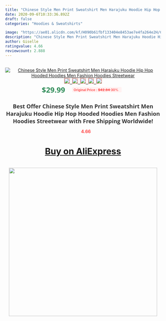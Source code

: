 ```yaml
---
title: "Chinese Style Men Print Sweatshirt Men Harajuku Hoodie Hip Hop Hooded Hoodies Men Fashion Hoodies Streetwear"
date: 2020-09-6T10:33:36.892Z
draft: false
categories: "Hoodies & Sweatshirts"

image: "https://ae01.alicdn.com/kf/H090b61fbf133404e8453ae7e4fa264e2H/Chinese-Style-Men-Print-Sweatshirt-Men-Harajuku-Hoodie-Hip-Hop-Hooded-Hoodies-Men-Fashion-Hoodies-Streetwear.jpg"
description: "Chinese Style Men Print Sweatshirt Men Harajuku Hoodie Hip Hop Hooded Hoodies Men Fashion Hoodies Streetwear"
author: Giselle
ratingvalue: 4.66
reviewcount: 2.888
---
```

<br>
<div style="text-align: center;">
<a href="https://s.click.aliexpress.com/e/_AlYYAp" target="_blank" rel="nofollow noopener noreferrer"><img alt="Chinese Style Men Print Sweatshirt Men Harajuku Hoodie Hip Hop Hooded Hoodies Men Fashion Hoodies Streetwear" class="magnifier-image" src="https://ae01.alicdn.com/kf/H090b61fbf133404e8453ae7e4fa264e2H/Chinese-Style-Men-Print-Sweatshirt-Men-Harajuku-Hoodie-Hip-Hop-Hooded-Hoodies-Men-Fashion-Hoodies-Streetwear.jpg_640x640.jpg">
<br>
<img style="border:1px solid salmon" src="https://ae01.alicdn.com/kf/H090b61fbf133404e8453ae7e4fa264e2H/Chinese-Style-Men-Print-Sweatshirt-Men-Harajuku-Hoodie-Hip-Hop-Hooded-Hoodies-Men-Fashion-Hoodies-Streetwear.jpg_120x120.jpg">&nbsp;&nbsp;<img style="border:1px solid salmon" src="https://ae01.alicdn.com/kf/H53c1a77a497e4f13a94fe6b16bea2722f/Chinese-Style-Men-Print-Sweatshirt-Men-Harajuku-Hoodie-Hip-Hop-Hooded-Hoodies-Men-Fashion-Hoodies-Streetwear.jpg_120x120.jpg">&nbsp;&nbsp;<img style="border:1px solid salmon" src="https://ae01.alicdn.com/kf/H168b149f99c941f2937ce37843558701T/Chinese-Style-Men-Print-Sweatshirt-Men-Harajuku-Hoodie-Hip-Hop-Hooded-Hoodies-Men-Fashion-Hoodies-Streetwear.jpg_120x120.jpg">&nbsp;&nbsp;<img style="border:1px solid salmon" src="https://ae01.alicdn.com/kf/H74e95458ac4a43e18f01c8c59d07cb1fI/Chinese-Style-Men-Print-Sweatshirt-Men-Harajuku-Hoodie-Hip-Hop-Hooded-Hoodies-Men-Fashion-Hoodies-Streetwear.jpg_120x120.jpg">&nbsp;&nbsp;<img style="border:1px solid salmon" src="https://ae01.alicdn.com/kf/Hdd2464e8bd34459c9ee2014ec7ae83d35/Chinese-Style-Men-Print-Sweatshirt-Men-Harajuku-Hoodie-Hip-Hop-Hooded-Hoodies-Men-Fashion-Hoodies-Streetwear.jpg_120x120.jpg"></a></div><br0>
<div style="text-align: center;"><span style="background-color: white; border: 0px; box-sizing: border-box; color: seagreen; display: inline-block; font-family: &quot;open sans&quot; , &quot;arial&quot; , &quot;helvetica&quot; , sans-serif , &quot;heiti&quot;; font-size: 24px; font-stretch: inherit; font-weight: 700; line-height: inherit; margin: 0px 10px 0px 0px; padding: 0px; vertical-align: middle;">$29.99 </span>
<span style="background: rgb(255 , 241 , 241); border-radius: 3px; border: 0px; box-sizing: border-box; color: #ff4747; display: inline-block; font-family: inherit; font-size: 12px; font-stretch: inherit; font-style: inherit; font-variant: inherit; font-weight: 600; line-height: inherit; margin: 0px; padding: 2px 5px; transform: scale(0.9); vertical-align: middle;">Original Price : <b style="text-decoration: line-through;">$42.84 </b> 30%&nbsp;&nbsp;</span></div>
<h1 style="color: #333333; display: inline-block; font-family: &quot;open sans&quot; , &quot;arial&quot; , &quot;helvetica&quot; , sans-serif , &quot;heiti&quot;; font-size: 18px; font-stretch: inherit; font-weight: 700; text-align: center;">Best Offer Chinese Style Men Print Sweatshirt Men Harajuku Hoodie Hip Hop Hooded Hoodies Men Fashion Hoodies Streetwear with Free Shipping Worldwide!</h1>
<div style="color: #ff4747; text-align: center;">
<img src="https://4.bp.blogspot.com/-M0ZcTcb-5uY/XleCXlxnR4I/AAAAAAAAAEc/OrjgMkXV1oMQFaCRZj5HQwOCBcu3w1FegCPcBGAYYCw/s1600/star.png" style="height: 15px;">&nbsp;<b>4.66</b></div>
<div class="button_cont" align="center"><a class="buynow_a" href="https://s.click.aliexpress.com/e/_AlYYAp" target="_blank" rel="nofollow noopener noreferrer"><H1>Buy on AliExpress</H1></a></div><br>
<div class="separator" style="clear: both; text-align: center;">
<img src="https://lh3.googleusercontent.com/-pTy5HemUv9M/XlePHvY0dAI/AAAAAAAAAE4/0nX5iRUoIWY8eMW9Dpxeirr157OZliDIgCLcBGAsYHQ/s1600/badge.gif" width="480">
</div>
